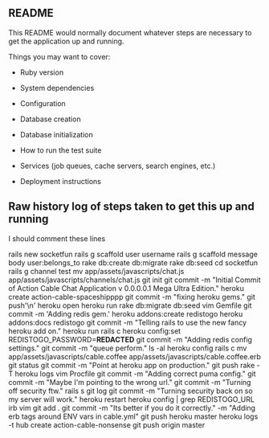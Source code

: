 ## README

This README would normally document whatever steps are necessary to get the
application up and running.

Things you may want to cover:

* Ruby version

* System dependencies

* Configuration

* Database creation

* Database initialization

* How to run the test suite

* Services (job queues, cache servers, search engines, etc.)

* Deployment instructions



## Raw history log of steps taken to get this up and running
I should comment these lines

   rails new socketfun
   rails g scaffold user username
   rails g scaffold message body user:belongs_to
   rake db:create db:migrate
   rake db:seed
   cd socketfun
   rails g channel test
   mv app/assets/javascripts/chat.js app/assets/javascripts/channels/chat.js
   git init
   git commit -m "Initial Commit of Action Cable Chat Application v 0.0.0.0.1 Mega Ultra Edition."
   heroku create action-cable-spaceshipppp
   git commit -m "fixing heroku gems."
   git push'\n'
   heroku open
   heroku run rake db:migrate db:seed
   vim Gemfile
   git commit -m 'Adding redis gem.'
   heroku addons:create redistogo
   heroku addons:docs redistogo
   git commit -m "Telling rails to use the new fancy heroku add on."
   heroku run rails c
   heroku config:set REDISTOGO_PASSWORD=******REDACTED******
   git commit -m "Adding redis config settings."
   git commit -m "queue perform."
   ls -al
   heroku config
   rails c
   mv app/assets/javascripts/cable.coffee app/assets/javascripts/cable.coffee.erb
   git status
   git commit -m "Point at heroku app on production."
   git push
   rake -T
   heroku logs
   vim Procfile
   git commit -m "Adding correct puma config."
   git commit -m "Maybe I'm pointing to the wrong url."
   git commit -m "Turning off security ftw."
   rails s
   git log
   git commit -m "Turning security back on so my server will work."
   heroku restart
   heroku config | grep REDISTOGO_URL
   irb
   vim
   git add .
   git commit -m "Its better if you do it correctly." -m "Adding erb tags around ENV vars in cable.yml"
   git push heroku master
   heroku logs -t
   hub create action-cable-nonsense
   git push origin master
